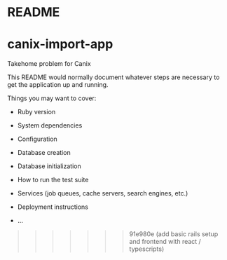 # README

# canix-import-app
Takehome problem for Canix

This README would normally document whatever steps are necessary to get the
application up and running.

Things you may want to cover:

* Ruby version

* System dependencies

* Configuration

* Database creation

* Database initialization

* How to run the test suite

* Services (job queues, cache servers, search engines, etc.)

* Deployment instructions

* ...
>>>>>>> 91e980e (add basic rails setup and frontend with react / typescripts)
